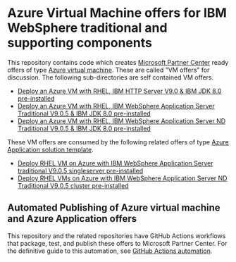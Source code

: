 <!-- Copyright (c) Microsoft Corporation. -->
<!-- Copyright (c) IBM Corporation. -->

# Azure Virtual Machine offers for IBM WebSphere traditional and supporting components

This repository contains code which creates [Microsoft Partner Center](https://partner.microsoft.com/) ready offers of type [Azure virtual machine](https://learn.microsoft.com/en-us/partner-center/marketplace/publisher-guide-by-offer-type#list-of-offer-types). These are called "VM offers" for discussion. The following sub-directories are self contained VM offers.

- [Deploy an Azure VM with RHEL, IBM HTTP Server V9.0 & IBM JDK 8.0 pre-installed](/ihs)
- [Deploy an Azure VM with RHEL, IBM WebSphere Application Server Traditional V9.0.5 & IBM JDK 8.0 pre-installed](/twas-base)
- [Deploy an Azure VM with RHEL, IBM WebSphere Application Server ND Traditional V9.0.5 & IBM JDK 8.0 pre-installed](/twas-nd)

These VM offers are consumed by the following related offers of type [Azure Application solution template](https://learn.microsoft.com/en-us/partner-center/marketplace/publisher-guide-by-offer-type#list-of-offer-types).

- [Deploy RHEL VM on Azure with IBM WebSphere Application Server traditional V9.0.5 singleserver pre-installed](https://github.com/WASdev/azure.websphere-traditional.singleserver)
- [Deploy RHEL VMs on Azure with IBM WebSphere Application Server ND Traditional V9.0.5 cluster pre-installed](https://github.com/WASdev/azure.websphere-traditional.cluster)

## Automated Publishing of Azure virtual machine and Azure Application offers

This repository and the related repositories have GitHub Actions workflows that package, test, and publish these offers to Microsoft Partner Center. For the definitive guide to this automation, see [GitHub Actions automation](docs/howto-update-image.md).

